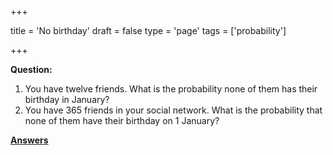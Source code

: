 +++

title = 'No birthday'
draft = false
type = 'page'
tags = ['probability']

+++

**Question:** 

1. You have twelve friends. What is the probability none of them has their birthday in January?
2. You have 365 friends in your social network. What is the probability that none of them have their birthday on 1 January?


[**Answers**](/puzzles/birthday_no_answer/)
